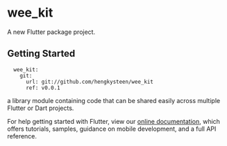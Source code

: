 # wee_kit
A new Flutter package project.

## Getting Started
```
  wee_kit:
    git:
      url: git://github.com/hengkysteen/wee_kit
      ref: v0.0.1
```
 

a library module containing code that can be shared easily across
multiple Flutter or Dart projects.

For help getting started with Flutter, view our 
[online documentation](https://flutter.dev/docs), which offers tutorials, 
samples, guidance on mobile development, and a full API reference.
